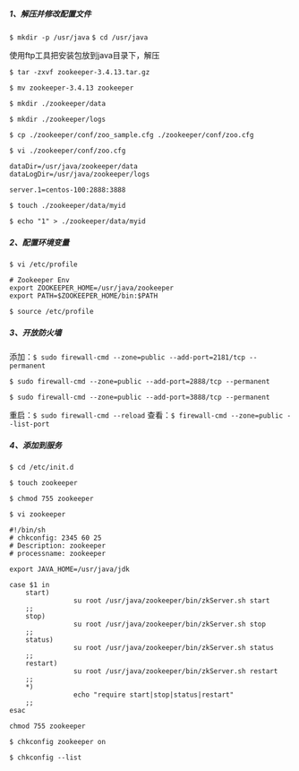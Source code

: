 ##### 1、解压并修改配置文件
```$ mkdir -p /usr/java```
```$ cd /usr/java ```

使用ftp工具把安装包放到java目录下，解压

```$ tar -zxvf zookeeper-3.4.13.tar.gz```

```$ mv zookeeper-3.4.13 zookeeper```

```$ mkdir ./zookeeper/data```

```$ mkdir ./zookeeper/logs```

```$ cp ./zookeeper/conf/zoo_sample.cfg ./zookeeper/conf/zoo.cfg```

```$ vi ./zookeeper/conf/zoo.cfg```

```
dataDir=/usr/java/zookeeper/data
dataLogDir=/usr/java/zookeeper/logs

server.1=centos-100:2888:3888
```

```$ touch ./zookeeper/data/myid```

```$ echo "1" > ./zookeeper/data/myid ```



##### 2、配置环境变量

```$ vi /etc/profile```

```
# Zookeeper Env
export ZOOKEEPER_HOME=/usr/java/zookeeper
export PATH=$ZOOKEEPER_HOME/bin:$PATH
```

```$ source /etc/profile```



##### 3、开放防火墙

添加：`$ sudo firewall-cmd --zone=public --add-port=2181/tcp --permanent`

```$ sudo firewall-cmd --zone=public --add-port=2888/tcp --permanent```

```$ sudo firewall-cmd --zone=public --add-port=3888/tcp --permanent```

重启：`$ sudo firewall-cmd --reload`
查看：`$ firewall-cmd --zone=public --list-port`



##### 4、添加到服务

```$ cd /etc/init.d  ```

```$ touch zookeeper```

```$ chmod 755 zookeeper ```

```$ vi zookeeper```

```shell
#!/bin/sh
# chkconfig: 2345 60 25
# Description: zookeeper
# processname: zookeeper

export JAVA_HOME=/usr/java/jdk

case $1 in
    start)
                su root /usr/java/zookeeper/bin/zkServer.sh start
    ;;
    stop)
                su root /usr/java/zookeeper/bin/zkServer.sh stop
    ;;
    status)
                su root /usr/java/zookeeper/bin/zkServer.sh status
    ;;
    restart)
                su root /usr/java/zookeeper/bin/zkServer.sh restart
    ;;
    *)
                echo "require start|stop|status|restart"  
    ;;
esac

```

```chmod 755 zookeeper  ```

```$ chkconfig zookeeper on```

```$ chkconfig --list```
